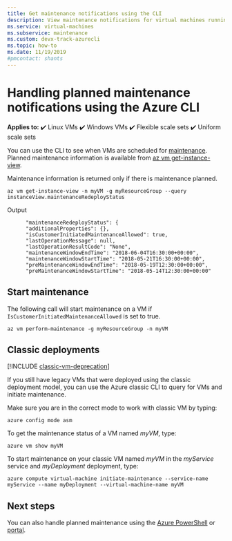 ```yaml
---
title: Get maintenance notifications using the CLI
description: View maintenance notifications for virtual machines running in Azure, and start self-service maintenance, using the Azure CLI.
ms.service: virtual-machines
ms.subservice: maintenance
ms.custom: devx-track-azurecli
ms.topic: how-to
ms.date: 11/19/2019
#pmcontact: shants
---
```


# Handling planned maintenance notifications using the Azure CLI

**Applies to:** :heavy_check_mark: Linux VMs :heavy_check_mark: Windows VMs :heavy_check_mark: Flexible scale sets :heavy_check_mark: Uniform scale sets

You can use the CLI to see when VMs are scheduled for [maintenance](maintenance-notifications.md). Planned maintenance information is available from [az vm get-instance-view](/cli/azure/vm#az-vm-get-instance-view).
 
Maintenance information is returned only if there is maintenance planned. 

```azurecli-interactive
az vm get-instance-view -n myVM -g myResourceGroup --query instanceView.maintenanceRedeployStatus
```

Output
```
      "maintenanceRedeployStatus": {
      "additionalProperties": {},
      "isCustomerInitiatedMaintenanceAllowed": true,
      "lastOperationMessage": null,
      "lastOperationResultCode": "None",
      "maintenanceWindowEndTime": "2018-06-04T16:30:00+00:00",
      "maintenanceWindowStartTime": "2018-05-21T16:30:00+00:00",
      "preMaintenanceWindowEndTime": "2018-05-19T12:30:00+00:00",
      "preMaintenanceWindowStartTime": "2018-05-14T12:30:00+00:00"
```

## Start maintenance

The following call will start maintenance on a VM if `IsCustomerInitiatedMaintenanceAllowed` is set to true.

```azurecli-interactive
az vm perform-maintenance -g myResourceGroup -n myVM 
```

## Classic deployments

[!INCLUDE [classic-vm-deprecation](../../includes/classic-vm-deprecation.md)]

If you still have legacy VMs that were deployed using the classic deployment model, you can use the Azure classic CLI to query for VMs and initiate maintenance.

Make sure you are in the correct mode to work with classic VM by typing:

```
azure config mode asm
```

To get the maintenance status of a VM named *myVM*, type:

```
azure vm show myVM 
``` 

To start maintenance on your classic VM named *myVM* in the *myService* service and *myDeployment* deployment, type:

```
azure compute virtual-machine initiate-maintenance --service-name myService --name myDeployment --virtual-machine-name myVM
```

## Next steps

You can also handle planned maintenance using the [Azure PowerShell](maintenance-notifications-powershell.md) or [portal](maintenance-notifications-portal.md).
